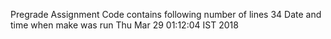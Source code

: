 Pregrade Assignment
Code contains following number of lines
34
Date and time when make was run
Thu Mar 29 01:12:04 IST 2018

